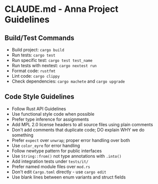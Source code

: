 # CLAUDE.md - Anna Project Guidelines

## Build/Test Commands
- Build project: `cargo build`
- Run tests: `cargo test`
- Run specific test: `cargo test test_name`
- Run tests with nextest: `cargo nextest run`
- Format code: `rustfmt`
- Lint code: `cargo clippy`
- Check dependencies: `cargo machete` and `cargo upgrade`

## Code Style Guidelines
- Follow Rust API Guidelines
- Use functional style code when possible
- Prefer type inference for assignments
- Add MPL 2.0 license headers to all source files using plain comments
- Don't add comments that duplicate code; DO explain WHY we do something
- Prefer `expect` over `unwrap`; proper error handling over both
- Use `color_eyre` for error handling
- Follow newtype pattern for public interfaces
- Use `String::from()` not type annotations with `.into()`
- Add integration tests under `tests/it/`
- Prefer named module files over `mod.rs`
- Don't edit `Cargo.toml` directly - use `cargo edit`
- Use blank lines between enum variants and struct fields